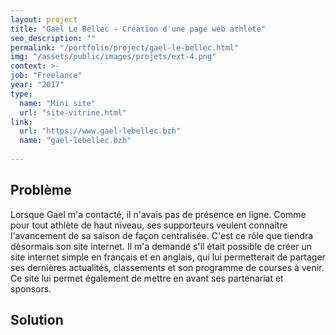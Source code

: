 ```yaml
---
layout: project
title: "Gael Le Bellec - Création d'une page web athlète"
seo_description: ""
permalink: "/portfolio/project/gael-le-bellec.html"
img: "/assets/public/images/projets/ext-4.png"
context: >-
job: "Freelance"
year: "2017"
type: 
  name: "Mini site"
  url: "site-vitrine.html"
link:
  url: "https://www.gael-lebellec.bzh"
  name: "gael-lebellec.bzh"
  
---
```

<!--1. Scope et contraintes-->

<!--2. Problème-->
## Problème

Lorsque Gael m'a contacté, il n'avais pas de présence en ligne. Comme pour tout athlète de haut niveau, ses supporteurs veulent connaître l'avancement de sa saison de façon centralisée. C'est ce rôle que tiendra désormais son site internet. Il m'a demandé s'il était possible de créer un site internet simple en français et en anglais, qui lui permetterait de partager ses dernières actualités, classements et son programme de courses à venir. Ce site lui permet également de mettre en avant ses partenariat et sponsors.

<!--3. Solutions et choix technique-->
## Solution

<!--4. Résultats et leçons-->
